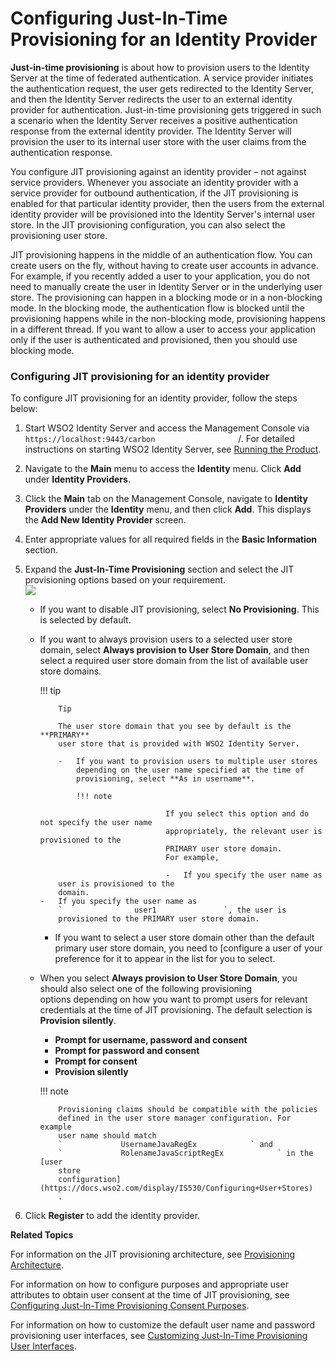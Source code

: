 # Configuring Just-In-Time Provisioning for an Identity Provider

**Just-in-time provisioning** is about how to provision users to the
Identity Server at the time of federated authentication. A service
provider initiates the authentication request, the user gets redirected
to the Identity Server, and then the Identity Server redirects the user
to an external identity provider for authentication. Just-in-time
provisioning gets triggered in such a scenario when the Identity Server
receives a positive authentication response from the external identity
provider. The Identity Server will provision the user to its internal
user store with the user claims from the authentication response.

You configure JIT provisioning against an identity provider – not
against service providers. Whenever you associate an identity provider
with a service provider for outbound authentication, if the JIT
provisioning is enabled for that particular identity provider, then the
users from the external identity provider will be provisioned into the
Identity Server's internal user store. In the JIT provisioning
configuration, you can also select the provisioning user store.

JIT provisioning happens in the middle of an authentication flow. You
can create users on the fly, without having to create user accounts in
advance. For example, if you recently added a user to your application,
you do not need to manually create the user in Identity Server or in the
underlying user store. The provisioning can happen in a blocking mode or
in a non-blocking mode. In the blocking mode, the authentication flow is
blocked until the provisioning happens while in the non-blocking mode,
provisioning happens in a different thread. If you want to allow a user
to access your application only if the user is authenticated and
provisioned, then you should use blocking mode.

### Configuring JIT provisioning for an identity provider

To configure JIT provisioning for an identity provider, follow the steps
below:

1.  Start WSO2 Identity Server and access the Management Console via
    `                     https://localhost:9443/carbon                   `
    /. For detailed instructions on starting WSO2 Identity Server, see
    [Running the Product](_Running_the_Product_).
2.  Navigate to the **Main** menu to access the **Identity** menu. Click
    **Add** under **Identity Providers**.
3.  Click the **Main** tab on the Management Console, navigate to
    **Identity Providers** under the **Identity** menu, and then click
    **Add**. This displays the **Add New Identity Provider** screen.
4.  Enter appropriate values for all required fields in the **Basic
    Information** section.

5.  Expand the **Just-In-Time Provisioning** section and select the JIT
    provisioning options based on your requirement.  
    ![]( ../../assets/img/103329733/103329734.png)   
    -   If you want to disable JIT provisioning, select **No
        Provisioning**. This is selected by default.
    -   If you want to always provision users to a selected user store
        domain, select **Always provision to User Store Domain**, and
        then select a required user store domain from the list of
        available user store domains.

        !!! tip
        
                Tip
        
                The user store domain that you see by default is the **PRIMARY**
                user store that is provided with WSO2 Identity Server.
        
                -   If you want to provision users to multiple user stores
                    depending on the user name specified at the time of
                    provisioning, select **As in username**.
        
                    !!! note
                            
                                        If you select this option and do not specify the user name
                                        appropriately, the relevant user is provisioned to the
                                        PRIMARY user store domain.  
                                        For example,
                            
                                        -   If you specify the user name as
                user is provisioned to the
                domain.
            -   If you specify the user name as
                `                user1               `, the user is
                provisioned to the PRIMARY user store domain.


        -   If you want to select a user store domain other than the
            default primary user store domain, you need to [configure a
            user
            of your preference for it to appear in the list for you to
            select.


    -   When you select **Always provision to User Store Domain**, you
        should also select one of the following provisioning
        options depending on how you want to prompt users for relevant
        credentials at the time of JIT provisioning. The default
        selection is **Provision silently**.

        -   **Prompt for username, password and consent**
        -   **Prompt for password and consent**
        -   **Prompt for consent**
        -   **Provision silently**

        !!! note
        
                Provisioning claims should be compatible with the policies
                defined in the user store manager configuration. For example
                user name should match
                `             UsernameJavaRegEx            ` and  
                `             RolenameJavaScriptRegEx            ` in the [user
                store
                configuration](https://docs.wso2.com/display/IS530/Configuring+User+Stores)
                .
        

6.  Click **Register** to add the identity provider.

**Related Topics**

For information on the JIT provisioning architecture, see [Provisioning
Architecture](_Provisioning_Architecture_).

For information on how to configure purposes and appropriate user
attributes to obtain user consent at the time of JIT provisioning, see
[Configuring Just-In-Time Provisioning Consent
Purposes](_Configuring_Just-In-Time_Provisioning_Consent_Purposes_).

For information on how to customize the default user name and password
provisioning user interfaces, see [Customizing Just-In-Time Provisioning
User
Interfaces](_Customizing_Just-In-Time_Provisioning_User_Interfaces_).
